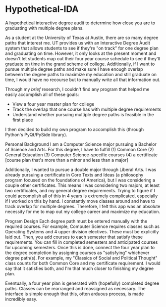 # Hypothetical-IDA
A hypothetical interactive degree audit to determine how close you are to graduating with multiple degree plans.

As a student at the University of Texas at Austin, there are so many degree paths that interest me. UT provides us with an Interactive Degree Audit system that allows students to see if they're "on track" for one degree plan and graduating on time. However, it only looks at the present moment and doesn't let students map out their four year course schedule to see if they'll graduate on time in the grand scheme of college. Additionally, if I want to pursue multiple degree paths and make sure I have enough overlap between the degree paths to maximize my education and still graduate on time, I would have no recourse but to manually write all that information out.

Through my *brief* research, I couldn't find any program that helped me easily accomplish all of these goals:
- View a four year master plan for college
- Track the overlap that one course has with multiple degree requirements
- Understand whether pursuing multiple degree paths is feasible in the first place

I then decided to build my own program to accomplish this (through Python's PyQt/PySide library).

Personal Background
I am a Computer Science major pursuing a Bachelor of Science and Arts. For this degree, I have to fulfill 
(1) Common Core
(2) General Education
(3) Computer Science-specific courses
(4) a certificate [course plan that's more than a minor and less than a major]

Additionally, I wanted to pursue a double major through Liberal Arts. I was already pursuing a certificate in Core Texts and Ideas (a philosophy program focused on the foundations of America), but I was considering a couple other certificates. This means I was considering two majors, at least two certificates, and my general degree requirements. Trying to figure if I could accomplish all of this in 4 years is extremely complicated, especially if I worked on this by hand. I constantly move classes around and have to track overlap for multiple degrees. Therefore, I felt this app was an absolute necessity for me to map out my college career and maximize my education.

Program Design
Each degree path must be entered manually with the required courses. For example, Computer Science requires classes such as Operating Systems and 4 upper division electives. These must be explicitly laid out. Then, you add courses to each semester that satisfy these requirements. You can fill in completed semesters and anticipated courses for upcoming semesters. Once this is done, connect the four year plan to the degree completion by assigning courses as "satisfying" whichever degree path(s). For example, my "Classics of Social and Political Thought" class counts for both Common Core and my certificate requirement. I would say that it satisfies both, and I'm that much closer to finishing my degree plan.

Eventually, a four year plan is generated with (hopefully) completed degree paths. Classes can be rearranged and reassigned as necessary. The interface is simple enough that this, often arduous process, is made incredibly easy.
